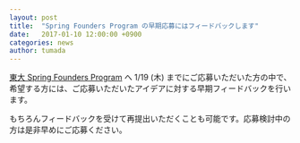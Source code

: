 ```yaml
---
layout: post
title:  "Spring Founders Program の早期応募にはフィードバックします"
date:   2017-01-10 12:00:00 +0900
categories: news
author: tumada
---
```


[東大 Spring Founders Program](http://www.ducr.u-tokyo.ac.jp/jp/venture/sfp.html) へ 1/19 (木) までにご応募いただいた方の中で、希望する方には、ご応募いただいたアイデアに対する早期フィードバックを行います。

もちろんフィードバックを受けて再提出いただくことも可能です。応募検討中の方は是非早めにご応募ください。